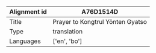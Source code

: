 |Alignment id | A76D1514D
| --- | --- 
|Title | Prayer to Kongtrul Yönten Gyatso 
|Type | translation
|Languages | ['en', 'bo']